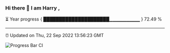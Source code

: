### Hi there 👋 I am Harry , 

⏳ Year progress { █████████████████████▁▁▁▁▁▁▁▁▁ } 72.49 %

---

⏰ Updated on Thu, 22 Sep 2022 13:56:23 GMT

![Progress Bar CI](https://github.com/duykhang68/duykhang68/workflows/Progress%20Bar%20CI/badge.svg)
